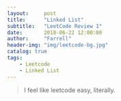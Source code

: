 ```yaml
---
layout:     post
title:      "Linked List"
subtitle:   "LeetCode Review 1"
date:       2018-06-22 12:00:00
author:     "Farrell"
header-img: "img/leetcode-bg.jpg"
catalog: true
tags:
    - Leetcode
    - Linked List
---
```


> I feel like leetcode easy, literally.
